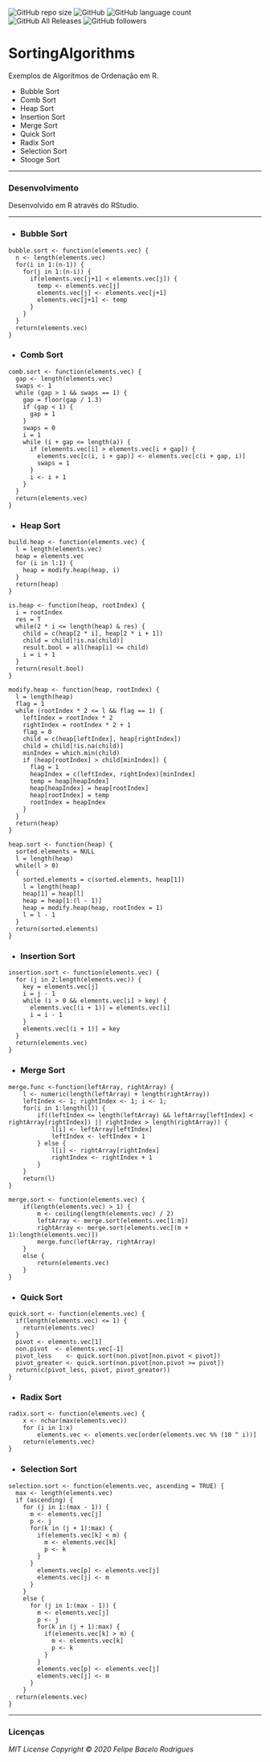 ![GitHub repo size](https://img.shields.io/github/repo-size/felipebacelo/SortingAlgorithms?style=for-the-badge)
![GitHub](https://img.shields.io/github/license/felipebacelo/SortingAlgorithms?style=for-the-badge)
![GitHub language count](https://img.shields.io/github/languages/count/felipebacelo/SortingAlgorithms?style=for-the-badge)
![GitHub All Releases](https://img.shields.io/github/downloads/felipebacelo/SortingAlgorithms/total?style=for-the-badge)
![GitHub followers](https://img.shields.io/github/followers/felipebacelo?style=for-the-badge)

# SortingAlgorithms

Exemplos de Algoritmos de Ordenação em R.

* Bubble Sort
* Comb Sort
* Heap Sort
* Insertion Sort
* Merge Sort
* Quick Sort
* Radix Sort
* Selection Sort
* Stooge Sort

***

### Desenvolvimento

Desenvolvido em R através do RStudio.

***

* ### Bubble Sort

```
bubble.sort <- function(elements.vec) { 
  n <- length(elements.vec)
  for(i in 1:(n-1)) {
    for(j in 1:(n-i)) {
      if(elements.vec[j+1] < elements.vec[j]) { 
        temp <- elements.vec[j]
        elements.vec[j] <- elements.vec[j+1]
        elements.vec[j+1] <- temp
      }
    }
  }
  return(elements.vec)
}
```

* ### Comb Sort

```
comb.sort <- function(elements.vec) {
  gap <- length(elements.vec)
  swaps <- 1
  while (gap > 1 && swaps == 1) {
    gap = floor(gap / 1.3)
    if (gap < 1) {
      gap = 1
    }
    swaps = 0
    i = 1
    while (i + gap <= length(a)) {
      if (elements.vec[i] > elements.vec[i + gap]) {
        elements.vec[c(i, i + gap)] <- elements.vec[c(i + gap, i)]
        swaps = 1
      }
      i <- i + 1
    }
  }  
  return(elements.vec) 
}
```

* ### Heap Sort

```
build.heap <- function(elements.vec) {
  l = length(elements.vec)
  heap = elements.vec
  for (i in l:1) {
    heap = modify.heap(heap, i)
  }
  return(heap)
}

is.heap <- function(heap, rootIndex) {
  i = rootIndex
  res = T
  while(2 * i <= length(heap) & res) {
    child = c(heap[2 * i], heap[2 * i + 1])
    child = child[!is.na(child)]
    result.bool = all(heap[i] <= child)
    i = i + 1
  }
  return(result.bool)
}

modify.heap <- function(heap, rootIndex) {
  l = length(heap)
  flag = 1  
  while (rootIndex * 2 <= l && flag == 1) {
    leftIndex = rootIndex * 2
    rightIndex = rootIndex * 2 + 1
    flag = 0
    child = c(heap[leftIndex], heap[rightIndex])
    child = child[!is.na(child)]
    minIndex = which.min(child)
    if (heap[rootIndex] > child[minIndex]) {
      flag = 1
      heapIndex = c(leftIndex, rightIndex)[minIndex]
      temp = heap[heapIndex]
      heap[heapIndex] = heap[rootIndex]
      heap[rootIndex] = temp
      rootIndex = heapIndex
    }
  }
  return(heap)
}

heap.sort <- function(heap) {
  sorted.elements = NULL
  l = length(heap)
  while(l > 0)
  {
    sorted.elements = c(sorted.elements, heap[1])
    l = length(heap)
    heap[1] = heap[l]
    heap = heap[1:(l - 1)]
    heap = modify.heap(heap, rootIndex = 1)
    l = l - 1
  }
  return(sorted.elements)
}
```

* ### Insertion Sort

```
insertion.sort <- function(elements.vec) { 
  for (j in 2:length(elements.vec)) {
    key = elements.vec[j] 
    i = j - 1
    while (i > 0 && elements.vec[i] > key) {
      elements.vec[(i + 1)] = elements.vec[i]
      i = i - 1
    }
    elements.vec[(i + 1)] = key
  }
  return(elements.vec)
}
```

* ### Merge Sort

```
merge.func <-function(leftArray, rightArray) {
    l <- numeric(length(leftArray) + length(rightArray))
    leftIndex <- 1; rightIndex <- 1; i <- 1;
    for(i in 1:length(l)) {
        if((leftIndex <= length(leftArray) && leftArray[leftIndex] < rightArray[rightIndex]) || rightIndex > length(rightArray)) {
            l[i] <- leftArray[leftIndex]
            leftIndex <- leftIndex + 1
        } else {
            l[i] <- rightArray[rightIndex]
            rightIndex <- rightIndex + 1
        }
    }
    return(l)
}

merge.sort <- function(elements.vec) {
    if(length(elements.vec) > 1) { 
        m <- ceiling(length(elements.vec) / 2)
        leftArray <- merge.sort(elements.vec[1:m])
        rightArray <- merge.sort(elements.vec[(m + 1):length(elements.vec)])
        merge.func(leftArray, rightArray)
    } 
    else {
        return(elements.vec)
    }
}
```

* ### Quick Sort

```
quick.sort <- function(elements.vec) {
  if(length(elements.vec) <= 1) {
    return(elements.vec)
  }
  pivot <- elements.vec[1]
  non.pivot  <- elements.vec[-1]
  pivot_less    <- quick.sort(non.pivot[non.pivot < pivot])
  pivot_greater <- quick.sort(non.pivot[non.pivot >= pivot])
  return(c(pivot_less, pivot, pivot_greater))
}
```

* ### Radix Sort

```
radix.sort <- function(elements.vec) {
    x <- nchar(max(elements.vec))
    for (i in 1:x)
        elements.vec <- elements.vec[order(elements.vec %% (10 ^ i))]
    return(elements.vec)
}
```

* ### Selection Sort

```
selection.sort <- function(elements.vec, ascending = TRUE) {
  max <- length(elements.vec)
  if (ascending) {
    for (j in 1:(max - 1)) {
      m <- elements.vec[j]
      p <- j
      for(k in (j + 1):max) {
        if(elements.vec[k] < m) {
          m <- elements.vec[k]
          p <- k
        } 
      } 
        elements.vec[p] <- elements.vec[j]
        elements.vec[j] <- m
      } 
    } 
    else {
      for (j in 1:(max - 1)) {
        m <- elements.vec[j]
        p <- j
        for(k in (j + 1):max) {
          if(elements.vec[k] > m) {
            m <- elements.vec[k]
            p <- k
          } 
        } 
        elements.vec[p] <- elements.vec[j]
        elements.vec[j] <- m
      } 
    }
  return(elements.vec)
}
```

***

### Licenças

_MIT License_
_Copyright   ©   2020 Felipe Bacelo Rodrigues_
